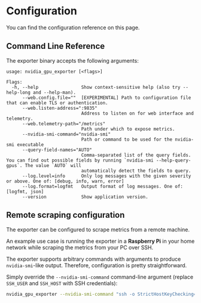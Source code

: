 # Configuration

You can find the configuration reference on this page.

## Command Line Reference

The exporter binary accepts the following arguments:

```text
usage: nvidia_gpu_exporter [<flags>]

Flags:
  -h, --help                Show context-sensitive help (also try --help-long and --help-man).
      --web.config.file=""  [EXPERIMENTAL] Path to configuration file that can enable TLS or authentication.
      --web.listen-address=":9835"
                            Address to listen on for web interface and telemetry.
      --web.telemetry-path="/metrics"
                            Path under which to expose metrics.
      --nvidia-smi-command="nvidia-smi"
                            Path or command to be used for the nvidia-smi executable
      --query-field-names="AUTO"
                            Comma-separated list of the query fields. You can find out possible fields by running `nvidia-smi --help-query-gpus`. The value `AUTO` will
                            automatically detect the fields to query.
      --log.level=info      Only log messages with the given severity or above. One of: [debug, info, warn, error]
      --log.format=logfmt   Output format of log messages. One of: [logfmt, json]
      --version             Show application version.
```

## Remote scraping configuration

The exporter can be configured to scrape metrics from a remote machine.

An example use case is running the exporter in a **Raspberry Pi** in
your home network while scraping the metrics from your PC over SSH.

The exporter supports arbitrary commands with arguments to produce `nvidia-smi`-like output.
Therefore, configuration is pretty straightforward.

Simply override the `--nvidia-smi-command` command-line argument (replace `SSH_USER` and `SSH_HOST` with SSH credentials):

```bash
nvidia_gpu_exporter --nvidia-smi-command "ssh -o StrictHostKeyChecking=no -o UserKnownHostsFile=/dev/null SSH_USER@SSH_HOST nvidia-smi"
```
